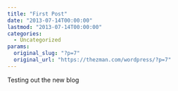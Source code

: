 ```yaml
---
title: "First Post"
date: "2013-07-14T00:00:00"
lastmod: "2013-07-14T00:00:00"
categories:
  - Uncategorized
params:
  original_slug: "?p=7"
  original_url: "https://thezman.com/wordpress/?p=7"
---
```


Testing out the new blog
